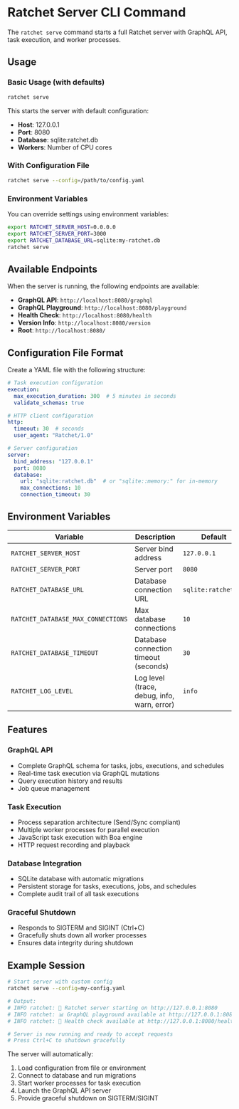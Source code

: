 # Ratchet Server CLI Command

The `ratchet serve` command starts a full Ratchet server with GraphQL API, task execution, and worker processes.

## Usage

### Basic Usage (with defaults)
```bash
ratchet serve
```

This starts the server with default configuration:
- **Host**: 127.0.0.1
- **Port**: 8080
- **Database**: sqlite:ratchet.db
- **Workers**: Number of CPU cores

### With Configuration File
```bash
ratchet serve --config=/path/to/config.yaml
```

### Environment Variables
You can override settings using environment variables:

```bash
export RATCHET_SERVER_HOST=0.0.0.0
export RATCHET_SERVER_PORT=3000
export RATCHET_DATABASE_URL=sqlite:my-ratchet.db
ratchet serve
```

## Available Endpoints

When the server is running, the following endpoints are available:

- **GraphQL API**: `http://localhost:8080/graphql`
- **GraphQL Playground**: `http://localhost:8080/playground`
- **Health Check**: `http://localhost:8080/health`
- **Version Info**: `http://localhost:8080/version`
- **Root**: `http://localhost:8080/`

## Configuration File Format

Create a YAML file with the following structure:

```yaml
# Task execution configuration
execution:
  max_execution_duration: 300  # 5 minutes in seconds
  validate_schemas: true

# HTTP client configuration
http:
  timeout: 30  # seconds
  user_agent: "Ratchet/1.0"

# Server configuration
server:
  bind_address: "127.0.0.1"
  port: 8080
  database:
    url: "sqlite:ratchet.db"  # or "sqlite::memory:" for in-memory
    max_connections: 10
    connection_timeout: 30
```

## Environment Variables

| Variable | Description | Default |
|----------|-------------|---------|
| `RATCHET_SERVER_HOST` | Server bind address | `127.0.0.1` |
| `RATCHET_SERVER_PORT` | Server port | `8080` |
| `RATCHET_DATABASE_URL` | Database connection URL | `sqlite:ratchet.db` |
| `RATCHET_DATABASE_MAX_CONNECTIONS` | Max database connections | `10` |
| `RATCHET_DATABASE_TIMEOUT` | Database connection timeout (seconds) | `30` |
| `RATCHET_LOG_LEVEL` | Log level (trace, debug, info, warn, error) | `info` |

## Features

### GraphQL API
- Complete GraphQL schema for tasks, jobs, executions, and schedules
- Real-time task execution via GraphQL mutations
- Query execution history and results
- Job queue management

### Task Execution
- Process separation architecture (Send/Sync compliant)
- Multiple worker processes for parallel execution
- JavaScript task execution with Boa engine
- HTTP request recording and playback

### Database Integration
- SQLite database with automatic migrations
- Persistent storage for tasks, executions, jobs, and schedules
- Complete audit trail of all task executions

### Graceful Shutdown
- Responds to SIGTERM and SIGINT (Ctrl+C)
- Gracefully shuts down all worker processes
- Ensures data integrity during shutdown

## Example Session

```bash
# Start server with custom config
ratchet serve --config=my-config.yaml

# Output:
# INFO ratchet: 🚀 Ratchet server starting on http://127.0.0.1:8080
# INFO ratchet: 📊 GraphQL playground available at http://127.0.0.1:8080/playground
# INFO ratchet: 🏥 Health check available at http://127.0.0.1:8080/health

# Server is now running and ready to accept requests
# Press Ctrl+C to shutdown gracefully
```

The server will automatically:
1. Load configuration from file or environment
2. Connect to database and run migrations
3. Start worker processes for task execution
4. Launch the GraphQL API server
5. Provide graceful shutdown on SIGTERM/SIGINT